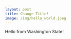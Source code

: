 ```yaml
---
layout: post
title: Change Title!
image: /img/hello_world.jpeg
---
```


Hello from Washington State!
